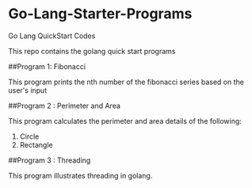 # Go-Lang-Starter-Programs
Go Lang QuickStart Codes

This repo contains the golang quick start programs

##Program 1: Fibonacci 

This program prints the nth number of the fibonacci series based on the user's input

##Program 2 : Perimeter and Area 

This program calculates the perimeter and area details of the following:
1. Circle
2. Rectangle 

##Program 3 : Threading 

This program illustrates threading in golang. 

